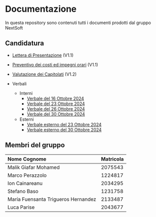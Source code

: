 # Documentazione
In questa repository sono contenuti tutti i documenti prodotti dal gruppo NextSoft


## Candidatura

- [Lettera di Presentazione](/Candidatura/Lettera_di_Presentazione_v1_1.pdf) (V1.1)
- [Preventivo dei costi ed impegni orari](/Candidatura/Preventivo_costi_e_impegni_v1_1.pdf) (V1.1)
- [Valutazione dei Capitolati](/Candidatura/Valutazione-Capitolati_v1_2.pdf) (V1.2)
  
- Verbali
  - Interni
    - [Verbale del 16 Ottobre 2024](/Candidatura/Verbali/Interni/16-10-2024.pdf)
    - [Verbale del 23 Ottobre 2024](/Candidatura/Verbali/Interni/23-10-2024.pdf)
    - [Verbale del 26 Ottobre 2024](/Candidatura/Verbali/Interni/26-10-2024.pdf)
    - [Verbale del 30 Ottobre 2024](/Candidatura/Verbali/Interni/30-10-2024.pdf)
  - Esterni
    - [Verbale esterno del 23 Ottobre 2024](/Candidatura/Verbali/Esterni/23-10-2024-firmato.pdf)
    - [Verbale esterno del 30 Ottobre 2024](/Candidatura/Verbali/Esterni/30-10-2024_firmato.pdf)

## Membri del gruppo

| Nome Cognome                         | Matricola |
| :-------------------------           | :-------- |
| Malik Giafar Mohamed                 |  2075543  |
| Marco Perazzolo                      |  1224817  |
| Ion Cainareanu                       |  2034295  |
| Stefano Baso                         |  1231758  |
| María Fuensanta Trigueros Hernandez  |  2133487  |
| Luca Parise                          |  2043677  |
